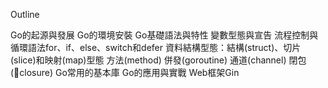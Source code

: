 Outline

Go的起源與發展
Go的環境安裝
Go基礎語法與特性
    變數型態與宣告
    流程控制與循環語法for、if、else、switch和defer
    資料結構型態：結構(struct)、切片(slice)和映射(map)型態
    方法(method)
    併發(goroutine)
    通道(channel)
    閉包(closure)
Go常用的基本庫
Go的應用與實戰
    Web框架Gin